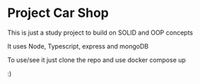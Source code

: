 # Project Car Shop

This is just a study project to build on SOLID and OOP concepts

It uses Node, Typescript, express and mongoDB

To use/see it just clone the repo and use docker compose up

:)
